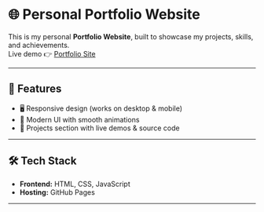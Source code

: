 # 🌐 Personal Portfolio Website

This is my personal **Portfolio Website**, built to showcase my projects, skills, and achievements.  
Live demo 👉 [Portfolio Site](https://manascodez.github.io/Portfolio/)

---

## 🚀 Features
- 🖥️ Responsive design (works on desktop & mobile)  
- 🎨 Modern UI with smooth animations  
- 📂 Projects section with live demos & source code  

---

## 🛠️ Tech Stack
- **Frontend:** HTML, CSS, JavaScript  
- **Hosting:** GitHub Pages  

---
